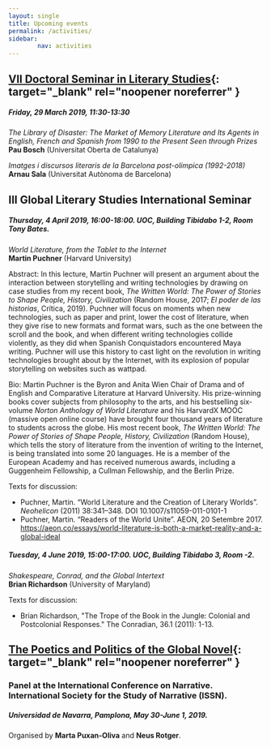 ```yaml
---
layout: single
title: Upcoming events
permalink: /activities/
sidebar:
        nav: activities
---
```

## [VII Doctoral Seminar in Literary Studies](http://humanitats.blogs.uoc.edu/2019/03/vii-seminari-de-doctorat-destudis-literaris/){: target="_blank" rel="noopener noreferrer" }
##### Friday, 29 March 2019, 11:30-13:30

*The Library of Disaster: The Market of Memory Literature and Its Agents in English, French and Spanish from 1990 to the Present Seen through Prizes*  
**Pau Bosch** (Universitat Oberta de Catalunya)

*Imatges i discursos literaris de la Barcelona post-olímpica (1992-2018)*   
**Arnau Sala** (Universitat Autònoma de Barcelona)


## III Global Literary Studies International Seminar

##### Thursday, 4 April 2019, 16:00-18:00. UOC, Building Tibidabo 1-2, Room Tony Bates.

*World Literature, from the Tablet to the Internet*  
**Martin Puchner** (Harvard University)

Abstract: In this lecture, Martin Puchner will present an argument about the interaction between storytelling and writing technologies by drawing on case studies from my recent book, *The Written World: The Power of Stories to Shape People, History, Civilization* (Random House, 2017; *El poder de las historias*, Crítica, 2019). Puchner will focus on moments when new technologies, such as paper and print, lower the cost of literature, when they give rise to new formats and format wars, such as the one between the scroll and the book, and when different writing technologies collide violently, as they did when Spanish Conquistadors encountered Maya writing. Puchner will use this history to cast light on the revolution in writing technologies brought about by the Internet, with its explosion of popular storytelling on websites such as wattpad.

Bio: Martin Puchner is the Byron and Anita Wien Chair of Drama and of English and Comparative Literature at Harvard University. His prize-winning books cover subjects from philosophy to the arts, and his bestselling six-volume *Norton Anthology of World Literature* and his HarvardX MOOC (massive open online course) have brought four thousand years of literature to students across the globe. His most recent book, *The Written World: The Power of Stories of Shape People, History, Civilization* (Random House), which tells the story of literature from the invention of writing to the Internet, is being translated into some 20 languages. He is a member of the European Academy and has received numerous awards, including a Guggenheim Fellowship, a Cullman Fellowship, and the Berlin Prize.

Texts for discussion:
   - Puchner, Martin. “World Literature and the Creation of Literary Worlds”. *Neohelicon* (2011) 38:341–348. DOI 10.1007/s11059-011-0101-1
   - Puchner, Martin. “Readers of the World Unite”. AEON, 20 Setembre 2017. https://aeon.co/essays/world-literature-is-both-a-market-reality-and-a-global-ideal


##### Tuesday, 4 June 2019, 15:00-17:00. UOC, Building Tibidabo 3, Room -2. 				

*Shakespeare, Conrad, and the Global Intertext*  
**Brian Richardson** (University of Maryland)

Texts for discussion:
- Brian Richardson, "The Trope of the Book in the Jungle: Colonial and Postcolonial Responses." The Conradian, 36.1 (2011): 1-13.

## [The Poetics and Politics of the Global Novel](https://www.unav.edu/web/narrative-2019/home){: target="_blank" rel="noopener noreferrer" }
### Panel at the International Conference on Narrative. International Society for the Study of Narrative (ISSN).

##### Universidad de Navarra, Pamplona, May 30-June 1, 2019.
Organised by **Marta Puxan-Oliva** and **Neus Rotger**.
